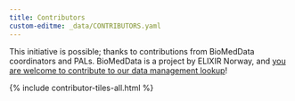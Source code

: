 ```yaml
---
title: Contributors
custom-editme: _data/CONTRIBUTORS.yaml
---
```


This initiative is possible; thanks to contributions from BioMedData coordinators and PALs. BioMedData is a project by ELIXIR Norway, and [you are welcome to contribute to our data management lookup](how_to_contribute)!

{% include contributor-tiles-all.html %}
